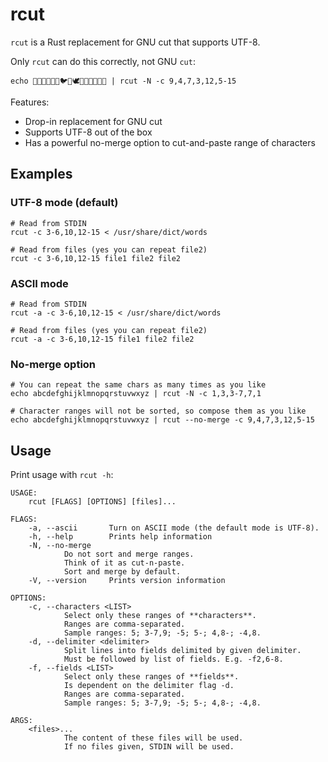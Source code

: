 # rcut

`rcut` is a Rust replacement for GNU cut that supports UTF-8.

Only `rcut` can do this correctly, not GNU `cut`:

```
echo 🦃🐔🐓🐣🐤🐥🐦🐧🕊🦅🦆🦢🦉🦚🦜 | rcut -N -c 9,4,7,3,12,5-15
```

Features:

* Drop-in replacement for GNU cut
* Supports UTF-8 out of the box
* Has a powerful no-merge option to cut-and-paste range of characters

## Examples

### UTF-8 mode (default)

```
# Read from STDIN
rcut -c 3-6,10,12-15 < /usr/share/dict/words

# Read from files (yes you can repeat file2)
rcut -c 3-6,10,12-15 file1 file2 file2
```

### ASCII mode

```
# Read from STDIN
rcut -a -c 3-6,10,12-15 < /usr/share/dict/words

# Read from files (yes you can repeat file2)
rcut -a -c 3-6,10,12-15 file1 file2 file2
```

### No-merge option

```
# You can repeat the same chars as many times as you like
echo abcdefghijklmnopqrstuvwxyz | rcut -N -c 1,3,3-7,7,1

# Character ranges will not be sorted, so compose them as you like
echo abcdefghijklmnopqrstuvwxyz | rcut --no-merge -c 9,4,7,3,12,5-15
```

## Usage

Print usage with `rcut -h`:

```
USAGE:
    rcut [FLAGS] [OPTIONS] [files]...

FLAGS:
    -a, --ascii       Turn on ASCII mode (the default mode is UTF-8).
    -h, --help        Prints help information
    -N, --no-merge
            Do not sort and merge ranges.
            Think of it as cut-n-paste.
            Sort and merge by default.
    -V, --version     Prints version information

OPTIONS:
    -c, --characters <LIST>
            Select only these ranges of **characters**.
            Ranges are comma-separated.
            Sample ranges: 5; 3-7,9; -5; 5-; 4,8-; -4,8.
    -d, --delimiter <delimiter>
            Split lines into fields delimited by given delimiter.
            Must be followed by list of fields. E.g. -f2,6-8.
    -f, --fields <LIST>
            Select only these ranges of **fields**.
            Is dependent on the delimiter flag -d.
            Ranges are comma-separated.
            Sample ranges: 5; 3-7,9; -5; 5-; 4,8-; -4,8.

ARGS:
    <files>...
            The content of these files will be used.
            If no files given, STDIN will be used.
```
